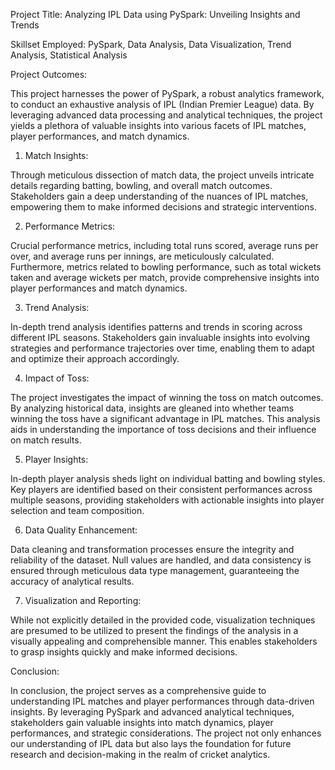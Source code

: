 Project Title: Analyzing IPL Data using PySpark: Unveiling Insights and Trends

Skillset Employed: PySpark, Data Analysis, Data Visualization, Trend Analysis, Statistical Analysis

Project Outcomes:

This project harnesses the power of PySpark, a robust analytics framework, to conduct an exhaustive analysis of IPL (Indian Premier League) data. By leveraging advanced data processing and analytical techniques, the project yields a plethora of valuable insights into various facets of IPL matches, player performances, and match dynamics.

1. Match Insights:

Through meticulous dissection of match data, the project unveils intricate details regarding batting, bowling, and overall match outcomes. Stakeholders gain a deep understanding of the nuances of IPL matches, empowering them to make informed decisions and strategic interventions.

2. Performance Metrics:

Crucial performance metrics, including total runs scored, average runs per over, and average runs per innings, are meticulously calculated. Furthermore, metrics related to bowling performance, such as total wickets taken and average wickets per match, provide comprehensive insights into player performances and match dynamics.

3. Trend Analysis:

In-depth trend analysis identifies patterns and trends in scoring across different IPL seasons. Stakeholders gain invaluable insights into evolving strategies and performance trajectories over time, enabling them to adapt and optimize their approach accordingly.

4. Impact of Toss:

The project investigates the impact of winning the toss on match outcomes. By analyzing historical data, insights are gleaned into whether teams winning the toss have a significant advantage in IPL matches. This analysis aids in understanding the importance of toss decisions and their influence on match results.

5. Player Insights:

In-depth player analysis sheds light on individual batting and bowling styles. Key players are identified based on their consistent performances across multiple seasons, providing stakeholders with actionable insights into player selection and team composition.

6. Data Quality Enhancement:

Data cleaning and transformation processes ensure the integrity and reliability of the dataset. Null values are handled, and data consistency is ensured through meticulous data type management, guaranteeing the accuracy of analytical results.

7. Visualization and Reporting:

While not explicitly detailed in the provided code, visualization techniques are presumed to be utilized to present the findings of the analysis in a visually appealing and comprehensible manner. This enables stakeholders to grasp insights quickly and make informed decisions.

Conclusion:

In conclusion, the project serves as a comprehensive guide to understanding IPL matches and player performances through data-driven insights. By leveraging PySpark and advanced analytical techniques, stakeholders gain valuable insights into match dynamics, player performances, and strategic considerations. The project not only enhances our understanding of IPL data but also lays the foundation for future research and decision-making in the realm of cricket analytics.
